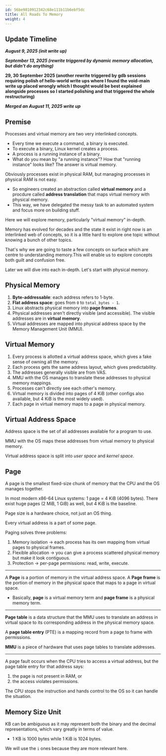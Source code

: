 ```yaml
---
id: 56be9810912342c68e111b11b6ebf5dc
title: All Roads To Memory
weight: 4
---
```


## Update Timeline 

_**August 9, 2025 (init write up)**_

_**September 13, 2025 (rewrite triggered by dynamic memory allocation, but didn't do anything)**_

**29, 30 September 2025 (another rewrite triggered by gdb sessions requiring polish of hello-world write ups where I found the void-main write up placed wrongly which I thought would be best explained alongside processes so I started polishing and that triggered the whole restructuring)**

***Merged an August 11, 2025 write up***

## Premise

Processes and virtual memory are two very interlinked concepts.

- Every time we execute a command, a binary is executed.
- To execute a binary, Linux kernel creates a process.
- A process is a running instance of a binary.
- What do you mean by "a running instance"? How that "running instance" looks like? The answer is virtual memory.

Obviously processes exist in physical RAM, but managing processes in physical RAM is not easy.

- So engineers created an abstraction called **virtual memory** and a procdure called **address translation** that maps virtual memory with physical memory.
- This way, we have delegated the messy task to an automated system and focus more on building stuff.

Here we will explore memory, particularly "virtual memory" in-depth.

Memory has evolved for decades and the state it exist in right now is an interlinked web of concepts, so it is a little hard to explore one topic without knowing a bunch of other topics.

That's why we are going to taste a few concepts on surface which are centre to understanding memory.This will enable us to explore concepts both guilt and confusion free.

Later we will dive into each in-depth. Let's start with physical memory.

## Physical Memory

1. **Byte-addressable**: each address refers to 1-byte.
2. **Flat address space**: goes from `0` to `total_bytes - 1`.
3. Linux abstracts physical memory into **page frames**.
4. Physical addresses aren't directly visible (and accessible). The visible addresses are in **virtual memory**.
5. Virtual addresses are mapped into physical address space by the Memory Management Unit (MMU).

## Virtual Memory

1. Every process is allotted a virtual address space, which gives a fake sense of owning all the memory.
2. Each process gets the same address layout, which gives predictability.
3. The addresses generally visible are from VAS.
4. MMU with the OS manages to translate these addresses to physical memory mappings.
5. Processes can't directly see each other's memory.
6. Virtual memory is divided into pages of 4 KiB (other configs also available, but 4 KiB is the most widely used).
7. Each page in virtual memory maps to a page in physical memory.

## Virtual Address Space

Address space is the set of all addresses available for a program to use.

MMU with the OS maps these addresses from virtual memory to physical memory.

Virtual address space is split into _user space_ and _kernel space_.

## Page

A page is the smallest fixed-size chunk of memory that the CPU and the OS manages together.

In most modern x86-64 Linux systems: 1 page = 4 KiB (4096 bytes). There exist huge pages (2 MiB, 1 GiB) as well, but 4 KiB is the baseline.

Page size is a hardware choice, not just an OS thing.

Every virtual address is a part of some page.

Paging solves three problems:

1. Memory isolation → each process has its own mapping from virtual pages to physical frames.
2. Flexible allocation → you can give a process scattered physical memory but make it look contiguous.
3. Protection → per-page permissions: read, write, execute.

***

A **Page** is a portion of memory in the virtual address space. A **Page frame** is the portion of memory in the physical space that maps to a page in virtual space.

* Basically, **page** is a virtual memory term and **page frame** is a physical memory term.

***

**Page table** is a data structure that the MMU uses to translate an address in virtual space to its corresponding address in the physical memory space.

A **page table entry** (PTE) is a mapping record from a page to frame with permissions.

**MMU** is a piece of hardware that uses page tables to translate addresses.

***

A page fault occurs when the CPU tries to access a virtual address, but the page table entry for that address says:

1. the page is not present in RAM, or
2. the access violates permissions.

The CPU stops the instruction and hands control to the OS so it can handle the situation.

## Memory Size Unit

KB can be ambiguous as it may represent both the binary and the decimal representations, which vary greatly in terms of value.

* 1 KB is 1000 bytes while 1 KiB is 1024 bytes.

We will use the `i` ones because they are more relevant here.